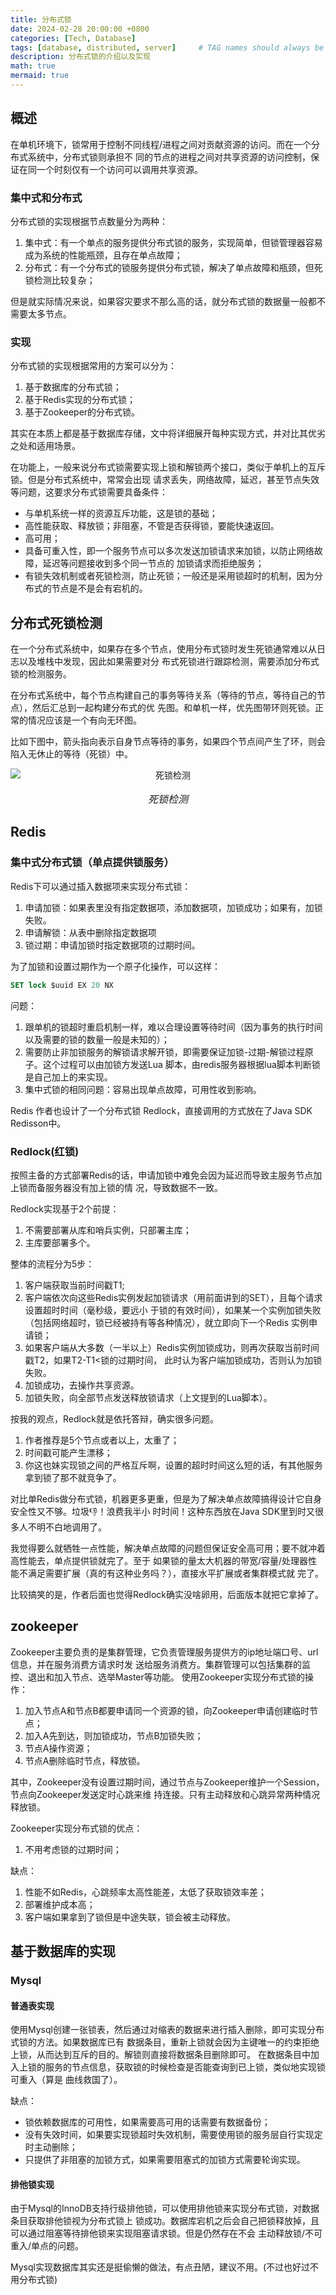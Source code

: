 ```yaml
---
title: 分布式锁
date: 2024-02-28 20:00:00 +0800
categories: [Tech, Database]
tags: [database, distributed, server]     # TAG names should always be lowercase
description: 分布式锁的介绍以及实现
math: true
mermaid: true
---
```


## 概述
在单机环境下，锁常用于控制不同线程/进程之间对贡献资源的访问。而在一个分布式系统中，分布式锁则承担不
同的节点的进程之间对共享资源的访问控制，保证在同一个时刻仅有一个访问可以调用共享资源。

### 集中式和分布式

分布式锁的实现根据节点数量分为两种：
1. 集中式：有一个单点的服务提供分布式锁的服务，实现简单，但锁管理器容易成为系统的性能瓶颈，且存在单点故障；
2. 分布式：有一个分布式的锁服务提供分布式锁，解决了单点故障和瓶颈，但死锁检测比较复杂；

但是就实际情况来说，如果容灾要求不那么高的话，就分布式锁的数据量一般都不需要太多节点。


### 实现
分布式锁的实现根据常用的方案可以分为：
1. 基于数据库的分布式锁；
2. 基于Redis实现的分布式锁；
3. 基于Zookeeper的分布式锁。

其实在本质上都是基于数据库存储，文中将详细展开每种实现方式，并对比其优劣之处和适用场景。

在功能上，一般来说分布式锁需要实现上锁和解锁两个接口，类似于单机上的互斥锁。但是分布式系统中，常常会出现
请求丢失，网络故障，延迟，甚至节点失效等问题，这要求分布式锁需要具备条件：
- 与单机系统一样的资源互斥功能，这是锁的基础；
- 高性能获取、释放锁；非阻塞，不管是否获得锁，要能快速返回。
- 高可用；
- 具备可重入性，即一个服务节点可以多次发送加锁请求来加锁，以防止网络故障，延迟等问题接收到多个同一节点的
加锁请求而拒绝服务；
- 有锁失效机制或者死锁检测，防止死锁；一般还是采用锁超时的机制，因为分布式的节点是不是会有宕机的。


## 分布式死锁检测
在一个分布式系统中，如果存在多个节点，使用分布式锁时发生死锁通常难以从日志以及堆栈中发现，因此如果需要对分
布式死锁进行跟踪检测，需要添加分布式锁的检测服务。

在分布式系统中，每个节点构建自己的事务等待关系（等待的节点，等待自己的节点），然后汇总到一起构建分布式的优
先图。和单机一样，优先图带环则死锁。正常的情况应该是一个有向无环图。

比如下图中，箭头指向表示自身节点等待的事务，如果四个节点间产生了环，则会陷入无休止的等待（死锁）中。

<div style="text-align: center;">
  <img src="assets/img/posts/2024-02-28-distributed_lock/image.png" alt="死锁检测" style="display: block; margin: 0 auto;">
  <p style="font-size: medium;"><em>死锁检测</em></p>
</div>


## Redis

### 集中式分布式锁（单点提供锁服务）

Redis下可以通过插入数据项来实现分布式锁：
1. 申请加锁：如果表里没有指定数据项，添加数据项，加锁成功；如果有，加锁失败。
2. 申请解锁：从表中删除指定数据项
3. 锁过期：申请加锁时指定数据项的过期时间。

为了加锁和设置过期作为一个原子化操作，可以这样：

```SQL
SET lock $uuid EX 20 NX
```

问题：
1. 跟单机的锁超时重启机制一样，难以合理设置等待时间（因为事务的执行时间以及需要的锁的数量一般是未知的）；
2. 需要防止非加锁服务的解锁请求解开锁，即需要保证加锁-过期-解锁过程原子。这个过程可以由加锁方发送Lua
脚本，由redis服务器根据lua脚本判断锁是自己加上的来实现。
3. 集中式锁的相同问题：容易出现单点故障，可用性收到影响。

Redis 作者也设计了一个分布式锁 Redlock，直接调用的方式放在了Java SDK Redisson中。

### Redlock(红锁)

按照主备的方式部署Redis的话，申请加锁中难免会因为延迟而导致主服务节点加上锁而备服务器没有加上锁的情
况，导致数据不一致。

Redlock实现基于2个前提：
1. 不需要部署从库和哨兵实例，只部署主库；
2. 主库要部署多个。

整体的流程分为5步：
1. 客户端获取当前时间戳T1;
2. 客户端依次向这些Redis实例发起加锁请求（用前面讲到的SET），且每个请求设置超时时间（毫秒级，要远小
于锁的有效时间），如果某一个实例加锁失败（包括网络超时，锁已经被持有等各种情况），就立即向下一个Redis
实例申请锁；
3. 如果客户端从大多数（一半以上）Redis实例加锁成功，则再次获取当前时间戳T2，如果T2-T1<锁的过期时间，
此时认为客户端加锁成功，否则认为加锁失败。
4. 加锁成功，去操作共享资源。
5. 加锁失败，向全部节点发送释放锁请求（上文提到的Lua脚本）。

按我的观点，Redlock就是依托答辩，确实很多问题。
1. 作者推荐是5个节点或者以上，太重了；
2. 时间戳可能产生漂移；
3. 你这也妹实现锁之间的严格互斥啊，设置的超时时间这么短的话，有其他服务拿到锁了那不就竞争了。

对比单Redis做分布式锁，机器更多更重，但是为了解决单点故障搞得设计它自身安全性又不够。垃圾👎！浪费我半小
时时间！这种东西放在Java SDK里到时又很多人不明不白地调用了。

我觉得要么就牺牲一点性能，解决单点故障的问题但保证安全高可用；要不就冲着高性能去，单点提供锁就完了。至于
如果锁的量太大机器的带宽/容量/处理器性能不满足需要扩展（真的有这种业务吗？），直接水平扩展或者集群模式就
完了。

比较搞笑的是，作者后面也觉得Redlock确实没啥卵用，后面版本就把它拿掉了。

## zookeeper

Zookeeper主要负责的是集群管理，它负责管理服务提供方的ip地址端口号、url信息，并在服务消费方请求时发
送给服务消费方。集群管理可以包括集群的监控、退出和加入节点、选举Master等功能。
使用Zookeeper实现分布式锁的操作：
1. 加入节点A和节点B都要申请同一个资源的锁，向Zookeeper申请创建临时节点；
2. 加入A先到达，则加锁成功，节点B加锁失败；
3. 节点A操作资源；
4. 节点A删除临时节点，释放锁。

其中，Zookeeper没有设置过期时间，通过节点与Zookeeper维护一个Session，节点向Zookeeper发送定时心跳来维
持连接。只有主动释放和心跳异常两种情况释放锁。

Zookeeper实现分布式锁的优点：
1. 不用考虑锁的过期时间；

缺点：
1. 性能不如Redis，心跳频率太高性能差，太低了获取锁效率差；
2. 部署维护成本高；
3. 客户端如果拿到了锁但是中途失联，锁会被主动释放。

## 基于数据库的实现

### Mysql

#### 普通表实现

使用Mysql创建一张锁表，然后通过对缩表的数据来进行插入删除，即可实现分布式锁的方法。如果数据库已有
数据条目，重新上锁就会因为主键唯一的约束拒绝上锁，从而达到互斥的目的。解锁则直接将数据条目删除即可。
在数据条目中加入上锁的服务的节点信息，获取锁的时候检查是否能查询到已上锁，类似地实现锁可重入（算是
曲线救国了）。

缺点：
- 锁依赖数据库的可用性，如果需要高可用的话需要有数据备份；
- 没有失效时间，如果要实现锁超时失效机制，需要使用锁的服务层自行实现定时主动删除；
- 只提供了非阻塞的加锁方式，如果需要阻塞式的加锁方式需要轮询实现。

#### 排他锁实现

由于Mysql的InnoDB支持行级排他锁，可以使用排他锁来实现分布式锁，对数据条目获取排他锁视为分布式锁上
锁成功。数据库宕机之后会自己把锁释放掉，且可以通过阻塞等待排他锁来实现阻塞请求锁。但是仍然存在不会
主动释放锁/不可重入/单点的问题。

Mysql实现数据库其实还是挺偷懒的做法，有点丑陋，建议不用。(不过也好过不用分布式锁)